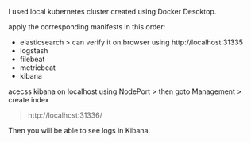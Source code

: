I used local kubernetes cluster created using Docker Descktop.

apply the corresponding manifests in this order:
- elasticsearch > can verify it on browser using http://localhost:31335
- logstash
- filebeat
- metricbeat
- kibana

acecss kibana on localhost using NodePort > then goto Management > create index
>http://localhost:31336/

Then you will be able to see logs in Kibana.
